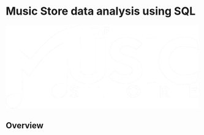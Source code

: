 # Music Store data analysis using SQL
![Music_Logo](https://github.com/prachisharma52833-art/Music_store_sql_project/blob/main/Music_logo.png)  

## Overview

